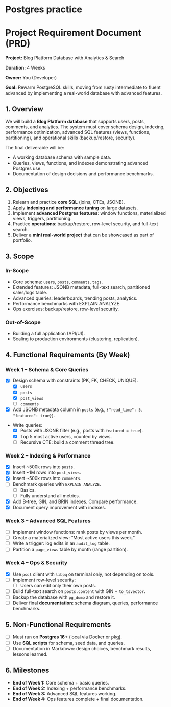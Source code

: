 # Postgres practice

# **Project Requirement Document (PRD)**

**Project:** Blog Platform Database with Analytics & Search

**Duration:** 4 Weeks

**Owner:** You (Developer)

**Goal:** Rewarm PostgreSQL skills, moving from rusty intermediate to fluent advanced by implementing a real-world database with advanced features.

## 1. **Overview**

We will build a **Blog Platform database** that supports users, posts, comments, and analytics. The system must cover schema design, indexing, performance optimization, advanced SQL features (views, functions, partitioning), and operational skills (backup/restore, security).

The final deliverable will be:

- A working database schema with sample data.
- Queries, views, functions, and indexes demonstrating advanced Postgres use.
- Documentation of design decisions and performance benchmarks.

## 2. **Objectives**

1. Relearn and practice **core SQL** (joins, CTEs, JSONB).
2. Apply **indexing and performance tuning** on large datasets.
3. Implement **advanced Postgres features**: window functions, materialized views, triggers, partitioning.
4. Practice **operations**: backup/restore, row-level security, and full-text search.
5. Deliver a **mini real-world project** that can be showcased as part of portfolio.

## 3. **Scope**

### In-Scope

- Core schema: `users`, `posts`, `comments`, `tags`.
- Extended features: JSONB metadata, full-text search, partitioned sales/logs table.
- Advanced queries: leaderboards, trending posts, analytics.
- Performance benchmarks with EXPLAIN ANALYZE.
- Ops exercises: backup/restore, row-level security.

### Out-of-Scope

- Building a full application (API/UI).
- Scaling to production environments (clustering, replication).

## 4. **Functional Requirements (By Week)**

### **Week 1 – Schema & Core Queries**

- [x] Design schema with constraints (PK, FK, CHECK, UNIQUE).
  - [x] `users`
  - [x] `posts`
  - [x] `post_views`
  - [ ] `comments`
- [x] Add JSONB metadata column in `posts` (e.g., `{"read_time": 5, "featured": true}`).
- Write queries:
  - [x] Posts with JSONB filter (e.g., posts with `featured = true`).
  - [x] Top 5 most active users, counted by views.
  - [ ] Recursive CTE: build a comment thread tree.

### **Week 2 – Indexing & Performance**

- [x] Insert ~500k rows into `posts`.
- [x] Insert ~1M rows into `post_views`.
- [x] Insert ~500k rows into `comments`.
- [ ] Benchmark queries with `EXPLAIN ANALYZE`.
  - [ ] Basics.
  - [ ] Fully understand all metrics.
- [x] Add B-tree, GIN, and BRIN indexes. Compare performance.
- [x] Document query improvement with indexes.

### **Week 3 – Advanced SQL Features**

- [ ] Implement window functions: rank posts by views per month.
- [ ] Create a materialized view: “Most active users this week.”
- [ ] Write a trigger: log edits in an `audit_log` table.
- [ ] Partition a `page_views` table by month (range partition).

### **Week 4 – Ops & Security**

- [x] Use `psql` client with `libpq` on terminal only, not depending on tools.
- [ ] Implement row-level security:
  - [ ] Users can edit only their own posts.
- [ ] Build full-text search on `posts.content` with GIN + `to_tsvector`.
- [ ] Backup the database with `pg_dump` and restore it.
- [ ] Deliver final **documentation**: schema diagram, queries, performance benchmarks.

## 5. **Non-Functional Requirements**

- [ ] Must run on **Postgres 16+** (local via Docker or pkg).
- [ ] Use **SQL scripts** for schema, seed data, and queries.
- [ ] Documentation in Markdown: design choices, benchmark results, lessons learned.

## 6. **Milestones**

- **End of Week 1:** Core schema + basic queries.
- **End of Week 2:** Indexing + performance benchmarks.
- **End of Week 3:** Advanced SQL features working.
- **End of Week 4:** Ops features complete + final documentation.
